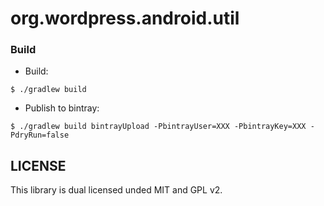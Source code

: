 # org.wordpress.android.util

### Build

* Build:

```
$ ./gradlew build
```

* Publish to bintray:

```
$ ./gradlew build bintrayUpload -PbintrayUser=XXX -PbintrayKey=XXX -PdryRun=false
```

## LICENSE

This library is dual licensed unded MIT and GPL v2.
